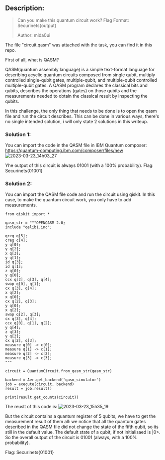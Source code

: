 ## Description: 
>Can you make this quantum circuit work? Flag Format: Securinets{output}
>
>Author: mida0ui

The file "circuit.qasm" was attached with the task, you can find it in this repo.

First of all, what is QASM?

QASM(quantum assembly language) is a simple text-format language for describing acyclic quantum circuits composed from single qubit, multiply controlled single-qubit gates, multiple-qubit, and multiple-qubit controlled multiple-qubit gates.
A QASM program declares the classical bits and qubits, describes the operations (gates) on those qubits and the measurements needed to obtain the classical result by inspecting the qubits. 

In this challenge, the only thing that needs to be done is to open the qasm file and run the circuit describes.
This can be done in various ways, there's no single intended solution, i will only state 2 solutions in this writeup. 

### Solution 1:
You can import the code in the QASM file in IBM Quantum composer: https://quantum-computing.ibm.com/composer/files/new
![2023-03-23_14h03_27](https://user-images.githubusercontent.com/68945305/227212904-65c59610-ca9d-47d8-9c10-77d5a778a901.png)

Yhe output of this circuit is always 01001 (with a 100% probability).
Flag: Securinets{01001}

### Solution 2:
You can import the QASM file code and run the circuit using qiskit.
In this case, to make the quantum circuit work, you only have to add measurements.

```
from qiskit import *

qasm_str = """OPENQASM 2.0;
include "qelib1.inc";

qreg q[5];
creg c[4];
y q[0];
y q[2];
x q[3];
y q[1];
id q[3];
id q[1];
z q[0];
y q[0];
ccx q[2], q[3], q[4];
swap q[0], q[1];
cx q[3], q[4];
x q[2];
x q[0];
cx q[2], q[3];
y q[0];
x q[2];
swap q[2], q[3];
cx q[3], q[4];
ccx q[0], q[1], q[2];
y q[4];
z q[3];
y q[2];
cx q[2], q[3];
measure q[0] -> c[0];
measure q[1] -> c[1];
measure q[2] -> c[2];
measure q[3] -> c[3];
"""

circuit = QuantumCircuit.from_qasm_str(qasm_str)

backend = Aer.get_backend('qasm_simulator')
job = execute(circuit, backend)
result = job.result()

print(result.get_counts(circuit))
```

The reuslt of this code is: 
![2023-03-23_15h35_19](https://user-images.githubusercontent.com/68945305/227237110-fde0799f-7c11-46f7-b979-5e875700b573.png)

But the circuit contains a quantum register of 5 qubits, we have to get the measurement result of them all: we notice that all the quantum gates described in the QASM file did not change the state of the fifth qubit, so its still in the default value.
The default state of a qubit, if not initialisaed is |0>.
So the overall output of the circuit is 01001 (always, with a 100% probability).

Flag: Securinets{01001}

